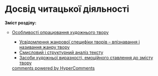 <div id="hypercomments_widget" class="js-hypercomments-widget invisible"></div>

# Досвід читацької діяльності 

<p><b>Зміст розділу:</b></p><ul type="circle">
<li><a href="http://readmon24.ed-era.com/2/osoblivosti_opratsyuvannya_khudozhnogo_tvoru.html">Особливості опрацювання художнього твору</a></li>
<ul type="square">
<li><a href="http://readmon24.ed-era.com/2/usvidomlennya_zhanrovoyi_spetsifiki_tvoriv_vpiznavannya_i_nazivannya_zhanru_tvoru.html">Усвідомлення жанрової специфіки творів – впізнавання і називання жанру твору</a></li>
<li><a href="http://readmon24.ed-era.com/2/smisloviy_i_strukturniy_analiz_tekstu.html">Смисловий і структурний аналіз тексту</a></li>
<li><a href="http://readmon24.ed-era.com/2/zasobi_khudozhnoyi_viraznosti_emotsiynogo_stavlennya_do_zmistu_tvoru.html">Засоби художньої виразності, емоційного ставлення до змісту твору</a></li>
</ul>

<div class="js-hypercomments-container">
<a href="http://hypercomments.com" class="hc-link" title="comments widget">comments powered by HyperComments</a>
</div>